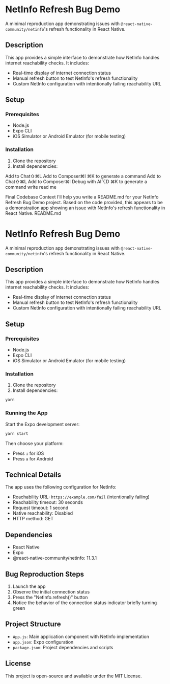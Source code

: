 # NetInfo Refresh Bug Demo

A minimal reproduction app demonstrating issues with `@react-native-community/netinfo`'s refresh functionality in React Native.

## Description

This app provides a simple interface to demonstrate how NetInfo handles internet reachability checks. It includes:

- Real-time display of internet connection status
- Manual refresh button to test NetInfo's refresh functionality
- Custom NetInfo configuration with intentionally failing reachability URL

## Setup

### Prerequisites

- Node.js
- Expo CLI
- iOS Simulator or Android Emulator (for mobile testing)

### Installation

1. Clone the repository
2. Install dependencies:

Add to Chat⇧⌘L
Add to Composer⌘I
⌘K to generate a command
Add to Chat⇧⌘L
Add to Composer⌘I
Debug with AI⌥D
⌘K to generate a command
write read me

Final Codebase Context
I'll help you write a README.md for your NetInfo Refresh Bug Demo project. Based on the code provided, this appears to be a demonstration app showing an issue with NetInfo's refresh functionality in React Native.
README.md

# NetInfo Refresh Bug Demo

A minimal reproduction app demonstrating issues with `@react-native-community/netinfo`'s refresh functionality in React Native.

## Description

This app provides a simple interface to demonstrate how NetInfo handles internet reachability checks. It includes:

- Real-time display of internet connection status
- Manual refresh button to test NetInfo's refresh functionality
- Custom NetInfo configuration with intentionally failing reachability URL

## Setup

### Prerequisites

- Node.js
- Expo CLI
- iOS Simulator or Android Emulator (for mobile testing)

### Installation

1. Clone the repository
2. Install dependencies:

```bash
yarn
```

### Running the App

Start the Expo development server:

```bash
yarn start
```

Then choose your platform:

- Press `i` for iOS
- Press `a` for Android

## Technical Details

The app uses the following configuration for NetInfo:

- Reachability URL: `https://example.com/fail` (intentionally failing)
- Reachability timeout: 30 seconds
- Request timeout: 1 second
- Native reachability: Disabled
- HTTP method: GET

## Dependencies

- React Native
- Expo
- @react-native-community/netinfo: 11.3.1

## Bug Reproduction Steps

1. Launch the app
2. Observe the initial connection status
3. Press the "NetInfo.refresh()" button
4. Notice the behavior of the connection status indicator briefly turning green

## Project Structure

- `App.js`: Main application component with NetInfo implementation
- `app.json`: Expo configuration
- `package.json`: Project dependencies and scripts

## License

This project is open-source and available under the MIT License.
